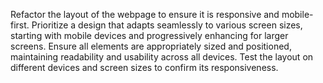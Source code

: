 Refactor the layout of the webpage to ensure it is responsive and 
mobile-first. Prioritize a design that adapts seamlessly to various 
screen sizes, starting with mobile devices and progressively enhancing 
for larger screens. Ensure all elements are appropriately sized and 
positioned, maintaining readability and usability across all devices. 
Test the layout on different devices and screen sizes to confirm its 
responsiveness.
